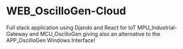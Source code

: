 # WEB_OscilloGen-Cloud
Full stack application using Djando and React for IoT MPU_Industrial-Gateway and MCU_OscilloGen giving also an alternative to the APP_OscilloGen Windows Interface!
